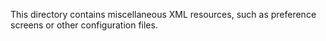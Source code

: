 This directory contains miscellaneous XML resources, such as preference screens or other configuration files.